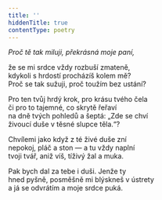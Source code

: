 ```yaml
---
title: ''
hiddenTitle: true
contentType: poetry
---
```


<section>

_Proč tě tak miluji, překrásná moje paní,_

že se mi srdce vždy rozbuší zmateně,  
kdykoli s hrdostí procházíš kolem mě?  
Proč se tak sužuji, proč toužím bez ustání?

</section>

<section>

Pro ten tvůj hrdý krok, pro krásu tvého čela  
či pro to tajemné, co skrytě řeřaví  
na dně tvých pohledů a šeptá: „Zde se chví  
živoucí duše v těsné slupce těla.“?

</section>

<section>

Chvílemi jako když z té živé duše zní  
nepokoj, pláč a ston — a tu vždy naplní  
tvoji tvář, aniž víš, tíživý žal a muka.

</section>

<section>

Pak bych dal za tebe i duši. Jenže ty  
hned pyšně, posměšně mi blýskneš v ústrety  
a já se odvrátím a moje srdce puká.

</section>
